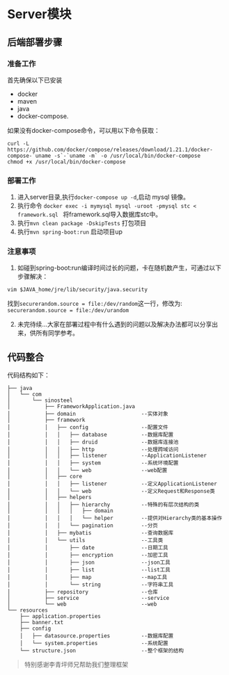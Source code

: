 # Server模块

## 后端部署步骤

### 准备工作
首先确保以下已安装

* docker
* maven
* java
* docker-compose.

如果没有docker-compose命令，可以用以下命令获取：
```
curl -L https://github.com/docker/compose/releases/download/1.21.1/docker-compose-`uname -s`-`uname -m` -o /usr/local/bin/docker-compose
chmod +x /usr/local/bin/docker-compose
```
### 部署工作

1. 进入server目录,执行`docker-compose up -d`,启动 mysql 镜像。
2. 执行命令
`docker exec -i mymysql mysql -uroot -pmysql stc < framework.sql `
   将framework.sql导入数据库stc中。
3. 执行`mvn clean package -DskipTests` 打包项目
4. 执行`mvn spring-boot:run` 启动项目up


### 注意事项

1. 如碰到spring-boot:run编译时间过长的问题，卡在随机数产生，可通过以下步骤解决：
```
vim $JAVA_home/jre/lib/security/java.security
```
找到`securerandom.source = file:/dev/random`这一行，修改为:
`securerandom.source = file:/dev/urandom`

2. 未完待续...大家在部署过程中有什么遇到的问题以及解决办法都可以分享出来，供所有同学参考。



## 代码整合
代码结构如下：
```aidl
├── java
│   └── com
│       └── sinosteel
│           ├── FrameworkApplication.java
│           ├── domain                     --实体对象
│           ├── framework                  
│           │   ├── config                 --配置文件
│           │   │   ├── database           --数据库配置
│           │   │   ├── druid              --数据库连接池
│           │   │   ├── http               --处理跨域访问
│           │   │   ├── listener           --ApplicationListener
│           │   │   ├── system             --系统环境配置
│           │   │   └── web                --web配置
│           │   ├── core
│           │   │   ├── listener           --定义ApplicationListener
│           │   │   └── web                --定义Request和Response类
│           │   ├── helpers
│           │   │   ├── hierarchy          --特殊的有层次结构的类
│           │   │   │   ├── domain
│           │   │   │   └── helper         --提供对Hierarchy类的基本操作
│           │   │   └── pagination         --分页
│           │   ├── mybatis                --查询数据库
│           │   └── utils                  --工具类
│           │       ├── date               --日期工具
│           │       ├── encryption         --加密工具
│           │       ├── json               --json工具
│           │       ├── list               --list工具
│           │       ├── map                --map工具
│           │       └── string             --字符串工具
│           ├── repository                 --仓库
│           ├── service                    --service
│           └── web                        --web
└── resources                              
    ├── application.properties
    ├── banner.txt
    ├── config
    │   ├── datasource.properties          --数据库配置
    │   └── system.properties              --系统配置
    └── structure.json                     --整个框架的结构
```

> 特别感谢李青坪师兄帮助我们整理框架